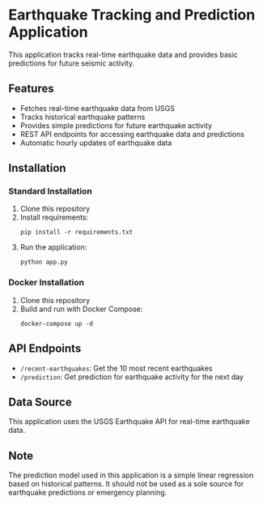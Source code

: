 # Earthquake Tracking and Prediction Application

This application tracks real-time earthquake data and provides basic predictions for future seismic activity.

## Features

- Fetches real-time earthquake data from USGS
- Tracks historical earthquake patterns
- Provides simple predictions for future earthquake activity
- REST API endpoints for accessing earthquake data and predictions
- Automatic hourly updates of earthquake data

## Installation

### Standard Installation
1. Clone this repository
2. Install requirements:
   ```
   pip install -r requirements.txt
   ```
3. Run the application:
   ```
   python app.py
   ```

### Docker Installation
1. Clone this repository
2. Build and run with Docker Compose:
   ```
   docker-compose up -d
   ```

## API Endpoints

- `/recent-earthquakes`: Get the 10 most recent earthquakes
- `/prediction`: Get prediction for earthquake activity for the next day

## Data Source

This application uses the USGS Earthquake API for real-time earthquake data.

## Note

The prediction model used in this application is a simple linear regression based on historical patterns. It should not be used as a sole source for earthquake predictions or emergency planning.